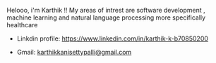   Helooo, i'm Karthik !!
  My areas of intrest are software development , machine learning and natural language processing more specifically healthcare 
 
- Linkdin profile:
https://www.linkedin.com/in/karthik-k-b70850200

- Gmail:
karthikkanisettypalli@gmail.com
<!---
karthik262003/karthik262003 is a ✨ special ✨ repository because its `README.md` (this file) appears on your GitHub profile.
You can click the Preview link to take a look at your changes.
--->
